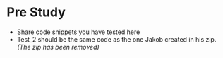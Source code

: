 # Pre Study
- Share code snippets you have tested here
- Test_2 should be the same code as the one Jakob created in his zip. _(The zip has been removed)_
